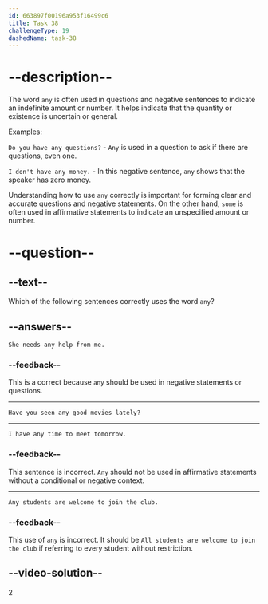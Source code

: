 ```yaml
---
id: 663897f00196a953f16499c6
title: Task 38
challengeType: 19
dashedName: task-38
---
```


# --description--

The word `any` is often used in questions and negative sentences to indicate an indefinite amount or number. It helps indicate that the quantity or existence is uncertain or general.

Examples:

`Do you have any questions?` - `Any` is used in a question to ask if there are questions, even one.

`I don't have any money.` - In this negative sentence, `any` shows that the speaker has zero money.

Understanding how to use `any` correctly is important for forming clear and accurate questions and negative statements. On the other hand, `some` is often used in affirmative statements to indicate an unspecified amount or number.

# --question--

## --text--

Which of the following sentences correctly uses the word `any`?

## --answers--

`She needs any help from me.`

### --feedback--

This is a correct because `any` should be used in negative statements or questions.

---

`Have you seen any good movies lately?`

---

`I have any time to meet tomorrow.`

### --feedback--

This sentence is incorrect. `Any` should not be used in affirmative statements without a conditional or negative context.

---

`Any students are welcome to join the club.`

### --feedback--

This use of `any` is incorrect. It should be `All students are welcome to join the club` if referring to every student without restriction.

## --video-solution--

2
